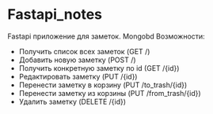 # Fastapi_notes
Fastapi приложение для заметок. Mongobd
Возможности:
- Получить список всех заметок (GET /)
- Добавить новую заметку (POST /)
- Получить конкретную заметку по id (GET /{id})
- Редактировать заметку (PUT /{id})
- Перенести заметку в корзину (PUT /to_trash/{id})
- Перенести заметку из корзины (PUT /from_trash/{id})
- Удалить заметку (DELETE /{id})
